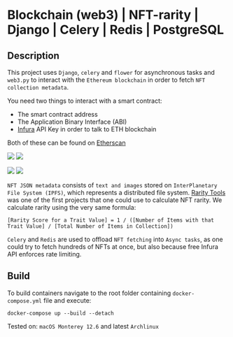 # Blockchain (web3) | NFT-rarity | Django | Celery | Redis | PostgreSQL

## Description

This project uses `Django`, `celery` and `flower` for asynchronous tasks and `web3.py` to interact with the `Ethereum blockchain` in order to fetch `NFT collection metadata`. 

You need two things to interact with a smart contract:

- The smart contract address
- The Application Binary Interface (ABI)
- [Infura](https://www.infura.io/) API Key in order to talk to ETH blockchain

Both of these can be found on [Etherscan](https://etherscan.io/)

<img src="https://github.com/Aback231/Blockchain-NFT-rarity-Django-Celery/blob/main/APES.png"> <img src="https://github.com/Aback231/Blockchain-NFT-rarity-Django-Celery/blob/main/add_collection.png"> 

<img src="https://github.com/Aback231/Blockchain-NFT-rarity-Django-Celery/blob/main/progress.png"> <img src="https://github.com/Aback231/Blockchain-NFT-rarity-Django-Celery/blob/main/finished.png"> 

`NFT JSON metadata` consists of `text and images` stored on `InterPlanetary File System (IPFS)`, which represents a distributed file system. [Rarity Tools](https://rarity.tools/) was one of the first projects that one could use to calculate NFT rarity. We calculate rarity using the very same formula:

`[Rarity Score for a Trait Value] = 1 / ([Number of Items with that Trait Value] / [Total Number of Items in Collection])`

`Celery` and `Redis` are used to offload `NFT fetching` into `Async tasks`, as one could try to fetch hundreds of NFTs at once, but also because free Infura API enforces rate limiting.

## Build

To build containers navigate to the root folder containing `docker-compose.yml` file and execute: 

`docker-compose up --build --detach`

Tested on: `macOS Monterey 12.6` and latest `Archlinux`
